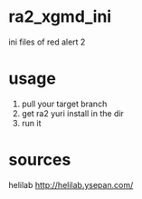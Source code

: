 # ra2_xgmd_ini
ini files of red alert 2

# usage
1. pull your target branch
2. get ra2 yuri install in the dir
3. run it

# sources
helilab http://helilab.ysepan.com/
